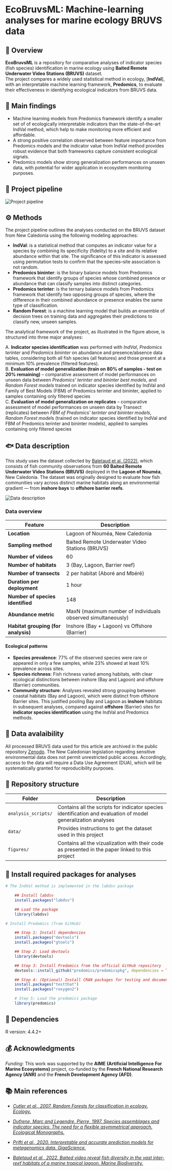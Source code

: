 # EcoBruvsML: Machine-learning analyses for marine ecology BRUVS data

## 🧭 Overview

**EcoBruvsML** is a repository for comparative analyses of indicator species (fish species) identification in marine ecology using **Baited Remote Underwater Video  Stations (BRUVS)** dataset.  
The project compares a widely used statistical method in ecology, [**IndVal**], with an interpretable machine learning framework, **Predomics**, to evaluate their effectiveness in identifying ecological indicators from BRUVS data.


## 🌟 Main findings
- Machine learning models from Predomics framework identify a smaller set of of ecologically interpretable indicators than the state-of-the-art IndVal method, which help to make monitoring  more efficient and affordable.
- A strong positive correlation observed between feature importance from Predomics models and the indicator value from IndVal method provides robust evidence that both frameworks capture consistent ecological signals.
- Predomics models show strong generalization performances on unseen data, with potential for wider application in ecosystem monitoring purposes.


## 🔄 Project pipeline 

![Project pipeline](figures/Figure2/Figure2.svg)

## ⚙️ Methods

The project pipeline outlines the analyses conducted on the BRUVS dataset from New Caledonia using the following modeling approaches:

- **IndVal**: is a statistical method that computes an indicator value for a species by combining its specificity (fidelity) to a site and its relative abundance within that site. The significance of this indicator is assessed using permutation tests to confirm that the species–site association is not random.
- **Predomics bininter**: is the binary balance models from Predomics framework that identify groups of species whose combined presence or abundance that can classify samples into distinct categories. 
- **Predomics terinter**: is the ternary balance models from Predomics framework that identify two opposing groups of species, where the difference in their combined abundance or presence enables the same type of classification.
- **Random Forest**: is a machine learning model that builds an ensemble of decision trees on training data and aggregates their predictions to classify new, unseen samples.

The analytical framework of the project, as illustrated in the figure above, is structured into three major analyses:

A. **Indicator species identification** was performed with *IndVal*, *Predomics terinter* and *Predomics bininter* on abundance and presence/absence data tables, considering both all fish species (all features) and those present at a minimum 10\% prevalence (filtered features).  
B. **Evaluation of model generalization (train on 80% of samples - test on 20% remaining)** – comparative assessment of model performances on unseen data between *Predomics' terinter and bininter best models*, and *Random Forest models* trained on indicator species identified by IndVal and  Family of Best Models  (FBM) of Predomics terinter and bininter, applied to samples containing only filtered species  
C. **Evaluation of model generalization on replicates** – comparative assessment of model performances on unseen data by Transect (replicates) between *FBM of Predomics' terinter and bininter models*, *Random Forest model*s (trained on indicator species identified by IndVal and FBM of Predomics terinter and bininter models), applied to samples containing only filtered species

## 🐟 Data description

This study uses the dataset collected by [Baletaud et al. (2022)](https://link.springer.com/10.1007/s12526-021-01251-3), which consists of fish community observations from **60 Baited Remote Underwater Video Stations (BRUVS)** deployed in the **Lagoon of Nouméa**, New Caledonia. The dataset was originally designed to evaluate how fish communities vary across distinct marine habitats along an environmental gradient — from **inshore bays** to **offshore barrier reefs**.

![Data description](figures/Figure1/Figure1.svg)

### Data overview

| **Feature** | **Description** |
|--------------|-----------------|
| **Location** | Lagoon of Nouméa, New Caledonia |
| **Sampling method** | Baited Remote Underwater Video Stations (BRUVS) |
| **Number of videos** | 60 |
| **Number of habitats** | 3 (Bay, Lagoon, Barrier reef) |
| **Number of transects** | 2 per habitat (Aboré and Mbéré) |
| **Duration per deployment** | 1 hour |
| **Number of species identified** | 148 |
| **Abundance metric** | MaxN (maximum number of individuals observed simultaneously) |
| **Habitat grouping (for analysis)** | Inshore (Bay + Lagoon) vs Offshore (Barrier) |

#### Ecological patterns
- **Species prevalence**: 77% of the observed species were rare or appeared in only a few samples, while 23% showed at least 10% prevalence across sites.  
- **Species richness**: Fish richness varied among habitats, with clear ecological distinctions between inshore (Bay and Lagoon) and offshore (Barrier) communities.  
- **Community structure**: Analyses revealed strong grouping between coastal habitats (Bay and Lagoon), which were distinct from offshore Barrier sites. This justified pooling Bay and Lagoon as **inshore** habitats in subsequent analyses, compared against **offshore** (Barrier) sites for **indicator species identification** using the IndVal and Predomics methods.



## 💾 Data avalaibility 
All processed BRUVS data used for this article are archived in the public repository [Zenodo](https://doi.org/10.5281/zenodo.17283719). The New Caledonian legislation regarding sensitive environmental data does not permit unrestricted public access. Accordingly, access to the data will require a Data Use Agreement (DUA), which will be systematically granted for reproducibility purposes.



## 📁 Repository structure

| Folder | Description |
|--------|--------------|
| `analysis_scripts/` | Contains all the scripts for indicator species identification and evaluation of model generalization analyses |
| `data/` | Provides instructions to get the dataset used in this project |
| `figures/` | Contains all the vizualization with their code as presented in the paper linked to this project |

## 🧩 Install required packages for analyses
```r
# The IndVal method is implemented in the labdsv package

    ## Install labdsv
    install.packages("labdsv")

    ## Load the package
    library(labdsv)

# Install Predomics (from GitHub)

    ## Step 1: Install dependencies
    install.packages("devtools")
    install.packages("gtools")

    ## Step 2: Load devtools
    library(devtools)

    ## Step 3: Install Predomics from the official GitHub repository
    devtools::install_github("predomics/predomicspkg", dependencies = TRUE)

    ## Step 4: (Optional) Install CRAN packages for testing and documentation
    install.packages("testthat")
    install.packages("roxygen2")

    # Step 5: Load the predomics package
    library(predomics)
```



## 🧠 Dependencies

R version: 4.4.2+

## 💰 Acknowledgments

*Funding:* This work was supported by the **AIME (Artificial Intelligence For Marine Ecosystems)** project, co-funded by the **French National Research Agency (ANR)** and the **French Development Agency (AFD)**.

## 📚 Main references

- [*Cutler et al., 2007. Random Forests for classification in ecology. Ecology.*](http://doi.wiley.com/10.1890/07-0539.1)

- [*Dufrene, Marc and Legendre, Pierre, 1997. Species assemblages and indicator species: The need for a flexible asymmetrical approach. Ecological Monographs.*](http://doi.wiley.com/10.1890/0012-9615(1997)067[0345:SAAIST]2.0.CO;2)

- [*Prifti et al., 2020. Interpretable and accurate prediction models for metagenomics data. GigaScience.*](https://academic.oup.com/gigascience/article/doi/10.1093/gigascience/giaa010/5801229)

- [*Baletaud et al., 2022. Baited video reveal fish diversity in the vast inter-reef habitats of a marine tropical lagoon. Marine Biodiversity.*](https://link.springer.com/10.1007/s12526-021-01251-3)

